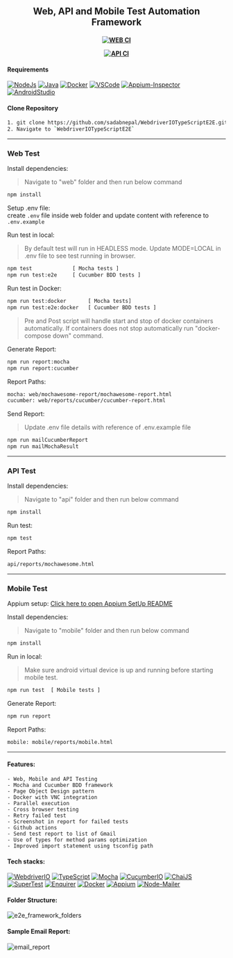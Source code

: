 <h2 align="center"> Web, API and Mobile Test Automation Framework </h2>

<h4 align="center">

[![WEB CI](https://github.com/sadabnepal/WebdriverIOTypeScriptE2E/actions/workflows/web.yml/badge.svg)](https://github.com/sadabnepal/WebdriverIOTypeScriptE2E/actions/workflows/web.yml)

[![API CI](https://github.com/sadabnepal/WebdriverIOTypeScriptE2E/actions/workflows/api.yml/badge.svg)](https://github.com/sadabnepal/WebdriverIOTypeScriptE2E/actions/workflows/api.yml)

</h4>

#### Requirements
[![NodeJs](https://img.shields.io/badge/-NodeJS%20v12%20OR%20later-%23339933?logo=npm)](https://nodejs.org/en/download/)
[![Java](https://img.shields.io/badge/-JDK-%23007396?logo=java&logoColor=black&)](https://www.oracle.com/java/technologies/downloads/)
[![Docker](https://img.shields.io/badge/-Docker-0db7ed?logo=docker&logoColor=white)](https://docs.docker.com/engine/install/)
[![VSCode](https://img.shields.io/badge/-Visual%20Studio%20Code-%233178C6?logo=visual-studio-code)](https://code.visualstudio.com/download)
[![Appium-Inspector](https://img.shields.io/badge/-Appium%20Inspector-662d91?logo=appium&logoColor=black)](https://github.com/appium/appium-inspector/releases)
[![AndroidStudio](https://img.shields.io/badge/-Android%20Studio-3DDC84?logo=android-studio&logoColor=white)](https://developer.android.com/studio)

#### Clone Repository
```bash
1. git clone https://github.com/sadabnepal/WebdriverIOTypeScriptE2E.git
2. Navigate to `WebdriverIOTypeScriptE2E`
```
-----

### Web Test
Install dependencies:
> Navigate to "web" folder and then run below command
```bash
npm install
```

Setup .env file:<br>
create `.env` file inside web folder and update content with reference to `.env.example`

Run test in local:
> By default test will run in HEADLESS mode.
> Update MODE=LOCAL in .env file to see test running in browser.
```bash
npm test             [ Mocha tests ]
npm run test:e2e     [ Cucumber BDD tests ]
```

Run test in Docker:
```bash
npm run test:docker       [ Mocha tests]
npm run test:e2e:docker   [ Cucumber BDD tests ]
```
> Pre and Post script will handle start and stop of docker containers automatically.
> If containers does not stop automatically run "docker-compose down" command.

Generate Report:
```bash
npm run report:mocha
npm run report:cucumber
```

Report Paths:
```bash
mocha: web/mochawesome-report/mochawesome-report.html
cucumber: web/reports/cucumber/cucumber-report.html
```

Send Report:
> Update .env file details with reference of .env.example file
```bash
npm run mailCucumberReport
npm run mailMochaResult
```
-----

### API Test
Install dependencies:
> Navigate to "api" folder and then run below command
```bash
npm install
```

Run test:
```bash
npm test
```

Report Paths:
```bash
api/reports/mochawesome.html
```

-----

### Mobile Test

Appium setup: [Click here to open Appium SetUp README](/mobile/README.md)

Install dependencies:
> Navigate to "mobile" folder and then run below command
```bash
npm install
```

Run in local:
> Make sure android virtual device is up and running before starting mobile test.
```bash
npm run test  [ Mobile tests ]
```

Generate Report:
```bash
npm run report
```

Report Paths:
```bash
mobile: mobile/reports/mobile.html
```

<!--
#### User interactive CLI
```bash
npm start
```
Above command will start wizard with option to select frammework. Based on user selection either of the below test module will start in <b>local machine</b> or <b>docker container</b>. Code to control wizard and user selection is available in 'runner.ts' which is built using [enquirer](https://www.npmjs.com/package/enquirer) node package.<br>
<b>Test Module Options : </b> | api | mobile | mocha | cucumber | <br>
![cli_demo](https://user-images.githubusercontent.com/65847528/152398324-b0e44fd0-acdf-4f5e-b762-acb53a9f361c.gif)
-->

-----

#### Features:
    - Web, Mobile and API Testing
    - Mocha and Cucumber BDD framework
    - Page Object Design pattern
    - Docker with VNC integration
    - Parallel execution
    - Cross browser testing
    - Retry failed test
    - Screenshot in report for failed tests
    - Github actions
    - Send test report to list of Gmail
    - Use of types for method params optimization
    - Improved import statement using tsconfig path

#### Tech stacks:
[![WebdriverIO](https://img.shields.io/badge/-WebdriverI/O-EA5906?logo=WebdriverIO&logoColor=white)](https://webdriver.io/)
[![TypeScript](https://img.shields.io/badge/-TypeScript-%233178C6?logo=Typescript&logoColor=black)](https://www.typescriptlang.org/)
[![Mocha](https://img.shields.io/badge/-Mocha-%238D6748?logo=Mocha&logoColor=white)](https://mochajs.org/)
[![CucumberIO](https://img.shields.io/badge/-Cucumber.io-brightgreen?logo=cucumber&logoColor=white)](https://cucumber.io/)
[![ChaiJS](https://img.shields.io/badge/-ChaiJS-FEDABD?logo=Chai&logoColor=black)](https://www.chaijs.com/)
[![SuperTest](https://img.shields.io/badge/-SuperTest-07BA82?logoColor=white)](https://github.com/visionmedia/supertest)
[![Enquirer](https://img.shields.io/badge/-Enquirer-f0db4f?logoColor=white)](https://github.com/enquirer/enquirer)
[![Docker](https://img.shields.io/badge/-Docker-0db7ed?logo=docker&logoColor=white)](https://www.docker.com/)
[![Appium](https://img.shields.io/badge/-Appium-662d91?logo=appium&logoColor=black)](https://github.com/appium/appium)
[![Node-Mailer](https://img.shields.io/badge/-Node%20Mailer-89D05C?logo=gmail&logoColor=blue)](https://github.com/nodemailer/nodemailer)

#### Folder Structure:
![e2e_framework_folders](https://user-images.githubusercontent.com/65847528/168474570-5eca8112-25b7-45ca-b411-355d0ce39079.png)

#### Sample Email Report:
![email_report](https://user-images.githubusercontent.com/65847528/168474717-26236fd6-4f30-4cc0-bcb9-cf9ae0deadce.png)